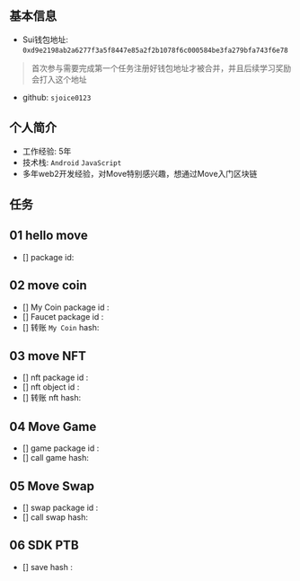 ## 基本信息
- Sui钱包地址: `0xd9e2198ab2a6277f3a5f8447e85a2f2b1078f6c000584be3fa279bfa743f6e78`
> 首次参与需要完成第一个任务注册好钱包地址才被合并，并且后续学习奖励会打入这个地址
- github: `sjoice0123`

## 个人简介
- 工作经验: 5年
- 技术栈: `Android` `JavaScript`
- 多年web2开发经验，对Move特别感兴趣，想通过Move入门区块链

## 任务

##   01 hello move  
- [] package id: 

##   02 move coin
- [] My Coin package id : 
- [] Faucet package id : 
- [] 转账 `My Coin` hash:

##   03 move NFT
- [] nft package id :
- [] nft object id : 
- [] 转账 nft  hash:

##   04 Move Game
- [] game package id :
- [] call game hash:

##   05 Move Swap
- [] swap package id :
- [] call swap hash:

##   06 SDK PTB
- [] save hash :
